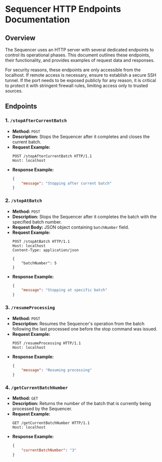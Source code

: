 
# Sequencer HTTP Endpoints Documentation

## Overview

The Sequencer uses an HTTP server with several dedicated endpoints to control its operational phases. This document outlines these endpoints, their functionality, and provides examples of request data and responses.

For security reasons, these endpoints are only accessible from the localhost. If remote access is necessary, ensure to establish a secure SSH tunnel. If the port needs to be exposed publicly for any reason, it is critical to protect it with stringent firewall rules, limiting access only to trusted sources.

## Endpoints

### 1. `/stopAfterCurrentBatch`

- **Method:** `POST`
- **Description:** Stops the Sequencer after it completes and closes the current batch.
- **Request Example:**
  ```
  POST /stopAfterCurrentBatch HTTP/1.1
  Host: localhost
  ```
- **Response Example:**
  ```json
  {
      "message": "Stopping after current batch"
  }
  ```

### 2. `/stopAtBatch`

- **Method:** `POST`
- **Description:** Stops the Sequencer after it completes the batch with the specified batch number.
- **Request Body:** JSON object containing `batchNumber` field.
- **Request Example:**
  ```
  POST /stopAtBatch HTTP/1.1
  Host: localhost
  Content-Type: application/json
  
  {
      "batchNumber": 5
  }
  ```
- **Response Example:**
  ```json
  {
      "message": "Stopping at specific batch"
  }
  ```

### 3. `/resumeProcessing`

- **Method:** `POST`
- **Description:** Resumes the Sequencer's operation from the batch following the last processed one before the stop command was issued.
- **Request Example:**
  ```
  POST /resumeProcessing HTTP/1.1
  Host: localhost
  ```
- **Response Example:**
  ```json
  {
      "message": "Resuming processing"
  }
  ```

### 4. `/getCurrentBatchNumber`

- **Method:** `GET`
- **Description:** Returns the number of the batch that is currently being processed by the Sequencer.
- **Request Example:**
  ```
  GET /getCurrentBatchNumber HTTP/1.1
  Host: localhost
  ```
- **Response Example:**
  ```json
  {
      "currentBatchNumber": "3"
  }
  ```

